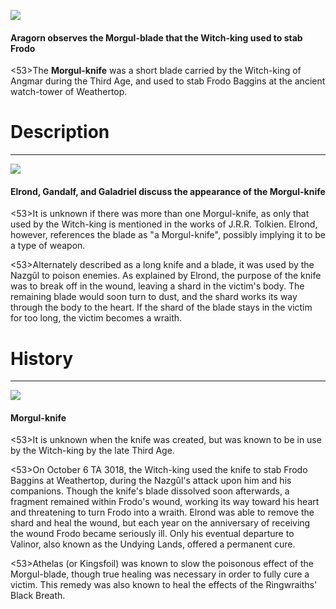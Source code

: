 ![](morgulKnife/1.jpg)

#### Aragorn observes the Morgul-blade that the Witch-king used to stab Frodo

<53>The **Morgul-knife** was a short blade carried by the Witch-king of Angmar during the Third Age, and used to stab Frodo Baggins at the ancient watch-tower of Weathertop.

# Description
---

![](morgulKnife/2.jpg)

#### Elrond, Gandalf, and Galadriel discuss the appearance of the Morgul-knife

<53>It is unknown if there was more than one Morgul-knife, as only that used by the Witch-king is mentioned in the works of J.R.R. Tolkien. Elrond, however, references the blade as "a Morgul-knife", possibly implying it to be a type of weapon.

<53>Alternately described as a long knife and a blade, it was used by the Nazgûl to poison enemies. As explained by Elrond, the purpose of the knife was to break off in the wound, leaving a shard in the victim's body. The remaining blade would soon turn to dust, and the shard works its way through the body to the heart. If the shard of the blade stays in the victim for too long, the victim becomes a wraith.

# History
---

![](morgulKnife/3.jpg)

#### Morgul-knife

<53>It is unknown when the knife was created, but was known to be in use by the Witch-king by the late Third Age.

<53>On October 6 TA 3018, the Witch-king used the knife to stab Frodo Baggins at Weathertop, during the Nazgûl's attack upon him and his companions. Though the knife's blade dissolved soon afterwards, a fragment remained within Frodo's wound, working its way toward his heart and threatening to turn Frodo into a wraith. Elrond was able to remove the shard and heal the wound, but each year on the anniversary of receiving the wound Frodo became seriously ill. Only his eventual departure to Valinor, also known as the Undying Lands, offered a permanent cure.

<53>Athelas (or Kingsfoil) was known to slow the poisonous effect of the Morgul-blade, though true healing was necessary in order to fully cure a victim. This remedy was also known to heal the effects of the Ringwraiths' Black Breath.
